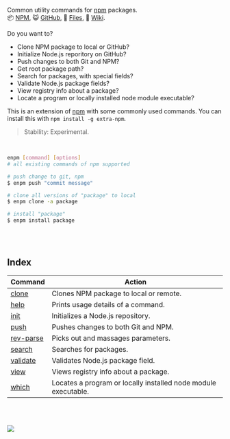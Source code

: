 Common utility commands for [npm] packages.<br>
:package: [NPM](https://www.npmjs.com/package/extra-npm),
:smiley_cat: [GitHub](https://github.com/orgs/nodef/packages?repo_name=extra-npm),
:scroll: [Files](https://unpkg.com/extra-npm/),
:blue_book: [Wiki](https://github.com/nodef/extra-npm/wiki/).

Do you want to?<br>
- Clone NPM package to local or GitHub?
- Initialize Node.js reporitory on GitHub?
- Push changes to both Git and NPM?
- Get root package path?
- Search for packages, with special fields?
- Validate Node.js package fields?
- View registry info about a package?
- Locate a program or locally installed node module executable?

This is an extension of [npm] with some commonly used commands. You can
install this with `npm install -g extra-npm`.

> Stability: Experimental.

<br>

```bash
enpm [command] [options]
# all existing commands of npm supported

# push change to git, npm
$ enpm push "commit message"

# clone all versions of "package" to local
$ enpm clone -a package

# install "package"
$ enpm install package
```

<br>
<br>


## Index

| Command         | Action                       |
| --------------- | ---------------------------- |
| [clone] | Clones NPM package to local or remote. |
| [help] | Prints usage details of a command. |
| [init] | Initializes a Node.js repository. |
| [push] | Pushes changes to both Git and NPM. |
| [rev-parse] | Picks out and massages parameters. |
| [search] | Searches for packages. |
| [validate] | Validates Node.js package field. |
| [view] | Views registry info about a package. |
| [which] | Locates a program or locally installed node module executable. |

<br>
<br>

[![](https://img.youtube.com/vi/d0PkB45Hda4/maxresdefault.jpg)](https://www.youtube.com/watch?v=d0PkB45Hda4)

[npm]: https://en.wikipedia.org/wiki/Npm_(software)
[clone]: https://github.com/nodef/extra-npm/wiki/clone
[help]: https://github.com/nodef/extra-npm/wiki/help
[init]: https://github.com/nodef/extra-npm/wiki/init
[push]: https://github.com/nodef/extra-npm/wiki/push
[rev-parse]: https://github.com/nodef/extra-npm/wiki/rev-parse
[search]: https://github.com/nodef/extra-npm/wiki/search
[validate]: https://github.com/nodef/extra-npm/wiki/validate
[view]: https://github.com/nodef/extra-npm/wiki/view
[which]: https://github.com/nodef/extra-npm/wiki/which

